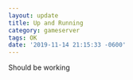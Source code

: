 ```yaml
---
layout: update
title: Up and Running
category: gameserver
tags: OK
date: '2019-11-14 21:15:33 -0600'
---
```


Should be working
